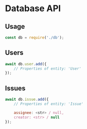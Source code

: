 # Database API

## Usage
```js
const db = require('./db');
```

## Users
```js
await db.user.add({
	// Properties of entity: 'User'
});
```

## Issues
```js
await db.issue.add({
	// Properties of entity: 'Issue'

	assignee: <str> / null,
	creator: <str> / null
});
```
